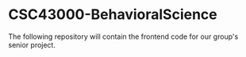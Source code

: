 # CSC43000-BehavioralScience
The following repository will contain the frontend code for our group's senior project. 
